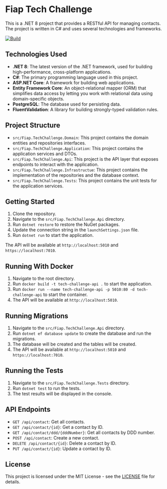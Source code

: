 # Fiap Tech Challenge

This is a .NET 8 project that provides a RESTful API for managing contacts. The project is written in C# and uses several technologies and frameworks.

[![Build](https://github.com/lucasfm95/fiap-tech-challenge-fase1/actions/workflows/dotnet.yml/badge.svg)](https://github.com/lucasfm95/fiap-tech-challenge-fase1/actions/workflows/dotnet.yml)

## Technologies Used

- **.NET 8**: The latest version of the .NET framework, used for building high-performance, cross-platform applications.
- **C#**: The primary programming language used in this project.
- **ASP.NET Core**: A framework for building web applications.
- **Entity Framework Core**: An object-relational mapper (ORM) that simplifies data access by letting you work with relational data using domain-specific objects.
- **PostgreSQL**: The database used for persisting data.
- **FluentValidation**: A library for building strongly-typed validation rules.

## Project Structure

- `src/Fiap.TechChallenge.Domain`: This project contains the domain entities and repositories interfaces.
- `src/Fiap.TechChallenge.Application`: This project contains the application services and DTOs.
- `src/Fiap.TechChallenge.Api`: This project is the API layer that exposes endpoints to interact with the application.
- `src/Fiap.TechChallenge.Infrastructue`: This project contains the implementation of the repositories and the database context.
- `src/Fiap.TechChallenge.Tests`: This project contains the unit tests for the application services.

## Getting Started

1. Clone the repository.
2. Navigate to the `src/Fiap.TechChallenge.Api` directory.
3. Run `dotnet restore` to restore the NuGet packages.
4. Update the connection string in the `launchSettings.json` file.
5. Run `dotnet run` to start the application.

The API will be available at `http://localhost:5010` and `https://localhost:7010`.

## Running With Docker
1. Navigate to the root directory.
2. Run `docker build -t tech-challenge-api .` to start the application.
3. Run `docker run --name tech-challenge-api -p 5010:80 -d tech-challenge-api` to start the container.
4. The API will be available at `http://localhost:5010`.

## Running Migrations
1. Navigate to the `src/Fiap.TechChallenge.Api` directory.
2. Run `dotnet ef database update` to create the database and run the migrations.
3. The database will be created and the tables will be created.
4. The API will be available at `http://localhost:5010` and `https://localhost:7010`.

## Running the Tests
1. Navigate to the `src/Fiap.TechChallenge.Tests` directory.
2. Run `dotnet test` to run the tests.
3. The test results will be displayed in the console.

## API Endpoints

- `GET /api/contact`: Get all contacts.
- `GET /api/contact/{id}`: Get a contact by ID.
- `GET /api/contact/ddd/{dddNumber}`: Get all contacts by DDD number.
- `POST /api/contact`: Create a new contact.
- `DELETE /api/contact/{id}`: Delete a contact by ID.
- `PUT /api/contact/{id}`: Update a contact by ID.

## License

This project is licensed under the MIT License - see the [LICENSE](LICENSE) file for details.
